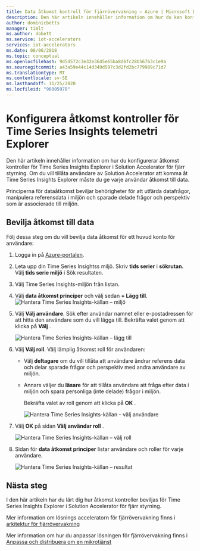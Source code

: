 ```yaml
---
title: Data åtkomst kontroll för fjärrövervakning – Azure | Microsoft Docs
description: Den här artikeln innehåller information om hur du kan konfigurera åtkomst kontroller för Time Series Insights telemetri Explorer i Solution Accelerator för fjärr styrning
author: dominicbetts
manager: timlt
ms.author: dobett
ms.service: iot-accelerators
services: iot-accelerators
ms.date: 08/06/2018
ms.topic: conceptual
ms.openlocfilehash: 9d5d572c3e32e3645e65ba8d6fc28b567b3c1e9a
ms.sourcegitcommit: a43a59e44c14d349d597c3d2fd2bc779989c71d7
ms.translationtype: MT
ms.contentlocale: sv-SE
ms.lasthandoff: 11/25/2020
ms.locfileid: "96005970"
---
```

# <a name="configure-access-controls-for-the-time-series-insights-telemetry-explorer"></a>Konfigurera åtkomst kontroller för Time Series Insights telemetri Explorer

Den här artikeln innehåller information om hur du konfigurerar åtkomst kontroller för Time Series Insights Explorer i Solution Accelerator för fjärr styrning. Om du vill tillåta användare av Solution Accelerator att komma åt Time Series Insights Explorer måste du ge varje användar åtkomst till data.

Principerna för dataåtkomst beviljar behörigheter för att utfärda datafrågor, manipulera referensdata i miljön och sparade delade frågor och perspektiv som är associerade till miljön.

## <a name="grant-data-access"></a>Bevilja åtkomst till data

Följ dessa steg om du vill bevilja data åtkomst för ett huvud konto för användare:

1. Logga in på [Azure-portalen](https://portal.azure.com).

2. Leta upp din Time Series Insightss miljö. Skriv **tids serier** i **sökrutan.** Välj **tids serie miljö** i Sök resultaten. 

3. Välj Time Series Insights-miljön från listan.

4. Välj **data åtkomst principer** och välj sedan **+ Lägg till**.
    ![Hantera Time Series Insights-källan – miljö](media/iot-accelerators-remote-monitoring-rbac-tsi/getstarted-grant-data-access1.png)

5. Välj **Välj användare**.  Sök efter användar namnet eller e-postadressen för att hitta den användare som du vill lägga till. Bekräfta valet genom att klicka på **Välj** . 

    ![Hantera Time Series Insights-källan – lägg till](media/iot-accelerators-remote-monitoring-rbac-tsi/getstarted-grant-data-access2.png)

6. Välj **Välj roll**. Välj lämplig åtkomst roll för användaren:
   - Välj **deltagare** om du vill tillåta att användare ändrar referens data och delar sparade frågor och perspektiv med andra användare av miljön. 
   - Annars väljer du **läsare** för att tillåta användare att fråga efter data i miljön och spara personliga (inte delade) frågor i miljön.

     Bekräfta valet av roll genom att klicka på **OK** .

     ![Hantera Time Series Insights-källan – välj användare](media/iot-accelerators-remote-monitoring-rbac-tsi/getstarted-grant-data-access3.png)

7. Välj **OK** på sidan **Välj användar roll** .

    ![Hantera Time Series Insights-källan – välj roll](media/iot-accelerators-remote-monitoring-rbac-tsi/getstarted-grant-data-access4.png)

8. Sidan för **data åtkomst principer** listar användare och roller för varje användare.

    ![Hantera Time Series Insights-källan – resultat](media/iot-accelerators-remote-monitoring-rbac-tsi/getstarted-grant-data-access5.png)

## <a name="next-steps"></a>Nästa steg

I den här artikeln har du lärt dig hur åtkomst kontroller beviljas för Time Series Insights Explorer i Solution Accelerator för fjärr styrning.

Mer information om lösnings acceleratorn för fjärrövervakning finns i [arkitektur för fjärrövervakning](iot-accelerators-remote-monitoring-sample-walkthrough.md)

Mer information om hur du anpassar lösningen för fjärrövervakning finns i [Anpassa och distribuera om en mikrotjänst](iot-accelerators-microservices-example.md)
<!-- Next tutorials in the sequence -->